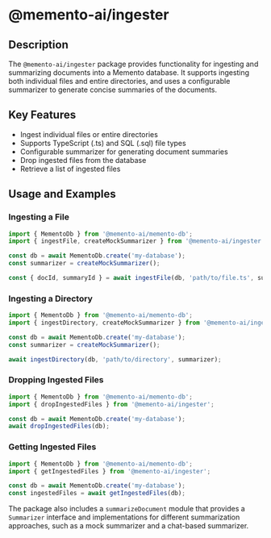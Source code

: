 # @memento-ai/ingester

## Description
The `@memento-ai/ingester` package provides functionality for ingesting and summarizing documents into a Memento database. It supports ingesting both individual files and entire directories, and uses a configurable summarizer to generate concise summaries of the documents.

## Key Features
- Ingest individual files or entire directories
- Supports TypeScript (.ts) and SQL (.sql) file types
- Configurable summarizer for generating document summaries
- Drop ingested files from the database
- Retrieve a list of ingested files

## Usage and Examples

### Ingesting a File
```typescript
import { MementoDb } from '@memento-ai/memento-db';
import { ingestFile, createMockSummarizer } from '@memento-ai/ingester';

const db = await MementoDb.create('my-database');
const summarizer = createMockSummarizer();

const { docId, summaryId } = await ingestFile(db, 'path/to/file.ts', summarizer);
```

### Ingesting a Directory
```typescript
import { MementoDb } from '@memento-ai/memento-db';
import { ingestDirectory, createMockSummarizer } from '@memento-ai/ingester';

const db = await MementoDb.create('my-database');
const summarizer = createMockSummarizer();

await ingestDirectory(db, 'path/to/directory', summarizer);
```

### Dropping Ingested Files
```typescript
import { MementoDb } from '@memento-ai/memento-db';
import { dropIngestedFiles } from '@memento-ai/ingester';

const db = await MementoDb.create('my-database');
await dropIngestedFiles(db);
```

### Getting Ingested Files
```typescript
import { MementoDb } from '@memento-ai/memento-db';
import { getIngestedFiles } from '@memento-ai/ingester';

const db = await MementoDb.create('my-database');
const ingestedFiles = await getIngestedFiles(db);
```

The package also includes a `summarizeDocument` module that provides a `Summarizer` interface and implementations for different summarization approaches, such as a mock summarizer and a chat-based summarizer.
